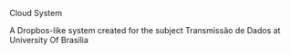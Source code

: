 Cloud System

A Dropbos-like system created for the subject Transmissão de Dados at University Of Brasília

